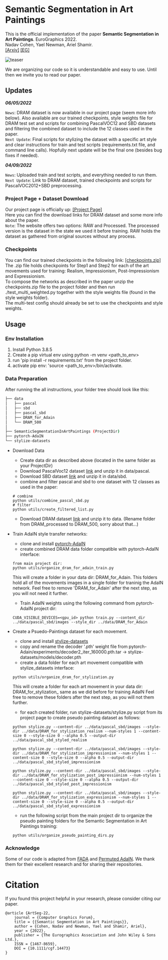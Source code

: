 # Semantic Segmentation in Art Paintings
This is the official implementation of the paper **Semantic Segmentation in Art Paintings**. EuroGraphics 2022.  
Nadav Cohen, Yael Newman, Ariel Shamir.  
[\[Arxiv\]](https://arxiv.org/abs/2203.03238) [\[EG\]](https://diglib.eg.org/handle/10.1111/cgf14473)

![teaser](figures/paper_teaser.png)

We are organizing our code so it is understandable and easy to use. Until then we invite you to read our paper.


## Updates

***06/05/2022***

`News`: DRAM dataset is now available in our project page (seem more info below). Also available are our trained checkpoints, style weights file for DRAM test set
and scripts for combining PascalVOC12 and SBD datasets and filtering the combined dataset to include the 12 classes used in the paper.  
`Next Update`: Final scripts for stylizing the dataset with a specific art style and clear instructions for train and test scripts (requirements.txt file, and command line calls). Hopfully next update will be the final one (besides bug fixes if needed).

***04/09/2022***

`News`: Uploaded train and test scripts, and everything needed to run them.  
`Next Update`: Link to DRAM dataset, trained checkpoints and scripts for PascalVOC2012+SBD preprocessing.

### Project Page + Dataset Download
Our project page is officially up: [\[Project Page\]](https://faculty.runi.ac.il/arik/site/artseg/)  
Here you can find the download links for DRAM dataset and some more info about the paper.  
`Note`: The website offers two options: RAW and Processed. The processed version is the dataset in the state we used it before training. RAW holds the dataset
as gathered from original sources without any process.

### Checkpoints
You can find our trained checkpoints in the following link: [\[checkpoints.zip\]](https://faculty.runi.ac.il/arik/site/artseg/checkpoints.zip)  
The .zip file holds checkpoints for Step1 and Step2 for each of the art movements used for training: Realism, Impressionism, Post-Impressionism and Expressionism.  
To compose the networks as described in the paper unzip the checkpoints.zip file to the project folder and then run ./test_multi_weighted.py together with the style weights file (found in the style weights folder).  
The multi-test config should already be set to use the checkpoints and style weights.

## Usage
### Env Installation
1) Install Python 3.8.5
2) Create a pip virtual env using python -m venv <path_to_env>
3) run 'pip install -r requirements.txt' from the project folder.
4) activate pip env: 'source <path_to_env>/bin/activate.

### Data Preparation
After running the all instructions, your folder tree should look like this:
```bash
├── data
│   ├── pascal
│   ├── sbd
│   ├── pascal_sbd
│   ├── DRAM_for_Adain
│   └── DRAM_500
│
├── SemanticSegmentationInArtPaintings (ProjectDir)
├── pytorch-AdaIN
└── stylize-datasets
```

- Download Data
    - Create data dir as described above (located in the same folder as your ProjectDir)
    - Download PascalVoc12 dataset [link](http://host.robots.ox.ac.uk/pascal/VOC/voc2012/) and unzip it in data/pascal.
    - Download SBD dataset [link](http://home.bharathh.info/pubs/codes/SBD/download.html) and unzip it in data/sbd.
    - combine and filter pascal and sbd to one dataset with 12 classes as used in the paper:

    ```
    # combine
    python utils/combine_pascal_sbd.py
    # filter
    python utils/create_filtered_list.py 
    ```
    
    - Download DRAM dataset [link](https://faculty.runi.ac.il/arik/site/artseg/Dram-Dataset.html) and unzip it to data. (Rename folder from DRAM_processed to DRAM_500, sorry about that...)

- Train AdaIN style transfer networks:   
    - clone and install [pytorch-AdaIN](https://github.com/naoto0804/pytorch-AdaIN)
    - create combined DRAM data folder compatible with pytorch-AdaIN interface:
        
    ```
    from main project dir:
    python utils/organize_dram_for_adain_train.py
    ```

    This will create a folder in your data dir: DRAM_for_Adain. This folders hold all of the movements images in a single folder for traninig the AdaIN network.
    Feel free to remove 'DRAM_for_Adain' after the next step, as you will not need it further.

    - Train AdaIN weights using the following command from pytorch-AdaIN project dir:

    ```
    CUDA_VISIBLE_DEVICES=<gpu_id> python train.py --content_dir ../data/pascal_sbd/images --style_dir ../data/DRAM_for_Adain
    ```
        
 - Create a Psuedo-Paintings dataset for each movement.
    - clone and install [stylize-datasets](https://github.com/bethgelab/stylize-datasets)
    - copy and rename the decoder '.pth' weight file from pytorch-Adain/experiments/decoder2_iter_160000.pth.tar -> stylize-datasets/models/decoder.pth
    - create a data folder for each art movement compatible with stylize_datasets interface:
    
    ```
    python utils/organize_dram_for_stylization.py
    ```
    
    This will create a folder for each art movement in your data dir: DRAM_for_stylization_<movement> same as we did before for training AdaIN
    Feel free to remove these folders after the next step, as you will not them further.
    
    - for each created folder, run stylize-datasets/stylize.py script from its project page to create pseudo painting dataset as follows:

    ```
    python stylize.py --content-dir ../data/pascal_sbd/images --style-dir ../data/DRAM_for_stylization_realism --num-styles 1 --content-size 0 --style-size 0 --alpha 0.5 --output-dir ../data/pascal_sbd_styled_realism
    
    python stylize.py --content-dir ../data/pascal_sbd/images --style-dir ../data/DRAM_for_stylization_impressionism --num-styles 1 --content-size 0 --style-size 0 --alpha 0.5 --output-dir ../data/pascal_sbd_styled_impressionism
    
    python stylize.py --content-dir ../data/pascal_sbd/images --style-dir ../data/DRAM_for_stylization_post_impressionism --num-styles 1 --content-size 0 --style-size 0 --alpha 0.5 --output-dir ../data/pascal_sbd_styled_post_impressionism
    
    python stylize.py --content-dir ../data/pascal_sbd/images --style-dir ../data/DRAM_for_stylization_expressionism --num-styles 1 --content-size 0 --style-size 0 --alpha 0.5 --output-dir ../data/pascal_sbd_styled_expressionism
    ```
    
    - run the following script from the main project dir to organize the pseudo painting folders for the Semantic Segmentation in Art Paintings training:
    
    ```
    python utils/organize_pseudo_painting_dirs.py
    ```


### Acknowledge
Some of our code is adapted from [FADA](https://github.com/JDAI-CV/FADA) and [Permuted AdaIN](https://github.com/onuriel/PermutedAdaIN). We thank them for their excellent research and for sharing their repositories.

# Citation
If you found this project helpful in your research, please consider citing our paper.
```
@article {ArtSeg-22,
    journal = {Computer Graphics Forum},
    title = {{Semantic Segmentation in Art Paintings}},
    author = {Cohen, Nadav and Newman, Yael and Shamir, Ariel},
    year = {2022},
    publisher = {The Eurographics Association and John Wiley & Sons Ltd.},
    ISSN = {1467-8659},
    DOI = {10.1111/cgf.14473}
}
```
